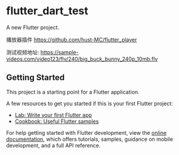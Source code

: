 # flutter_dart_test

A new Flutter project.

播放器插件
https://github.com/hust-MC/flutter_player

测试视频地址:
https://sample-videos.com/video123/flv/240/big_buck_bunny_240p_10mb.flv

## Getting Started

This project is a starting point for a Flutter application.

A few resources to get you started if this is your first Flutter project:

- [Lab: Write your first Flutter app](https://docs.flutter.dev/get-started/codelab)
- [Cookbook: Useful Flutter samples](https://docs.flutter.dev/cookbook)

For help getting started with Flutter development, view the
[online documentation](https://docs.flutter.dev/), which offers tutorials,
samples, guidance on mobile development, and a full API reference.
